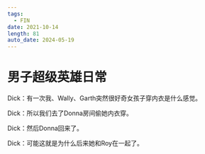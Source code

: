 ```yaml
---
tags:
  - FIN
date: 2021-10-14
length: 81
auto_date: 2024-05-19
---
```


# 男子超级英雄日常

Dick：有一次我、Wally、Garth突然很好奇女孩子穿内衣是什么感觉。

Dick：所以我们去了Donna房间偷她内衣穿。

Dick：然后Donna回来了。

Dick：可能这就是为什么后来她和Roy在一起了。
